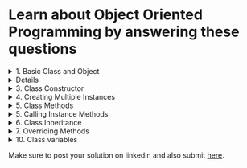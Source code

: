 # Learn about Object Oriented Programming by answering these questions

<details>
<summary>
1. Basic Class and Object
</summary>
Problem: Define a class named `Book`.  Create an instance of this class with a specific title and author.
</details>

<details>
1. Class Properties
</summary>
Problem: Add properties `title` and `author` to the `Book` class. and create instance of it with title and author properties
</details>

<details>
<summary>
3. Class Constructor
</summary>
Problem: Add a constructor to the `Book` class to initialize `title` and `author` when a new instance is created.
</details>

<details>
<summary>
4. Creating Multiple Instances
</summary>
Problem: Create another instance of the `Book` class with a different title and author.
</details>

<details>
<summary>
5. Class Methods
</summary>
Problem: Add a method to the `Book` class that prints the title and author of the book.
</details>

<details>
<summary>
5. Calling Instance Methods
</summary>
Problem: Call the method you added in the previous step on both instances of the `Book` class to display their titles and authors.
</details>

<details>
<summary>
6. Class Inheritance
</summary>
Problem: Create a subclass `EBook` that inherits from the `Book` class and has an additional property `fileSize`.
</details>

<details>
<summary>
7. Overriding Methods
</summary>
Problem: Override the method in the `Book` class within the `EBook` subclass to include the `fileSize` in the output. Basically rewrite the displayDetails() method to display filesize.
</details>


<details>
<summary>
10. Class variables
</summary>
Problem: Add a class variable to `Book` class to keep track of the created instances and create a method to display them.
</details>

Make sure to post your solution on linkedin and also submit [here](https://forms.gle/t2kddEypTiLPhWYf6).
